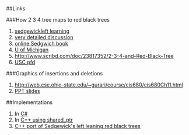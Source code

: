 ##Links

###How 2 3 4 tree maps to red black trees

1. [sedgewickleft learning](http://www.cs.princeton.edu/~rs/talks/LLRB/08Dagstuhl/RedBlack.pdf)
2. [very detailed discussion](http://http://www.dcs.gla.ac.uk/~pat/52233/slides/234_RB_trees1x1.pdf)
3. [online Sedgwich book](http://http://algs4.cs.princeton.edu/33balanced/)
4. [U of Michigan](http://web.eecs.umich.edu/~sugih/courses/eecs281/f11/lectures/11-Redblack.pdf)
5. <http://www.scribd.com/doc/23817352/2-3-4-and-Red-Black-Tree>
5. [USC pfd](http://http://ee.usc.edu/~redekopp/cs102/L20_BST_Balancing2.pdf)


###Graphics of insertions and deletions

1. <http://web.cse.ohio-state.edu/~gurari/course/cis680/cis680Ch11.html>
2. [PPT slides](http://http://www.cs.bilkent.edu.tr/~tcapin/teaching/cs202/slides/L6_23Trees_RBTrees_Examples.ppt)

##Implementations
1. In [C\#](http://www.jot.fm/issues/issue_2005_03/column6/)
2. In [C++ using shared_ptr](http://bartoszmilewski.com/2013/11/25/functional-data-structures-in-c-trees/)
3. [C++ port of Sedgewick's left leaning red black trees](http://www.teachsolaisgames.com/articles/balanced_left_leaning.html)
